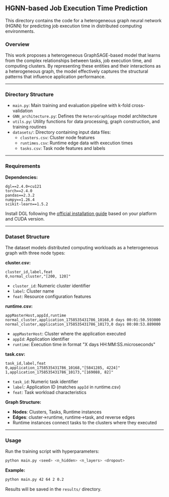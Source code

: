 ## HGNN-based Job Execution Time Prediction

This directory contains the code for a heterogeneous graph neural network (HGNN) for predicting job execution time in distributed computing environments.

### Overview

This work proposes a heterogeneous GraphSAGE-based model that learns from the complex relationships between tasks, job execution time, and computing clusters. By representing these entities and their interactions as a heterogeneous graph, the model effectively captures the structural patterns that influence application performance.

---

### Directory Structure

- `main.py`: Main training and evaluation pipeline with k-fold cross-validation
- `GNN_architecture.py`: Defines the `HeteroGraphSage` model architecture
- `utils.py`: Utility functions for data processing, graph construction, and training routines
- `datasets/`: Directory containing input data files:
  - `clusters.csv`: Cluster node features
  - `runtimes.csv`: Runtime edge data with execution times
  - `tasks.csv`: Task node features and labels

---

### Requirements

**Dependencies:**

```
dgl==2.4.0+cu121
torch==2.4.0
pandas==2.3.2
numpy==1.26.4
scikit-learn==1.5.2
```

Install DGL following the [official installation guide](https://www.dgl.ai/pages/start.html) based on your platform and CUDA version.

---

### Dataset Structure

The dataset models distributed computing workloads as a heterogeneous graph with three node types:

**cluster.csv:**

```csv
cluster_id,label,feat
0,normal_cluster,"[200, 120]"
```

- `cluster_id`: Numeric cluster identifier
- `label`: Cluster name
- `feat`: Resource configuration features

**runtime.csv:**

```csv
appMasterHost,appId,runtime
normal_cluster,application_1758535431786_10168,0 days 00:01:50.593000
normal_cluster,application_1758535431786_10173,0 days 00:00:53.889000
```

- `appMasterHost`: Cluster where the application executed
- `appId`: Application identifier
- `runtime`: Execution time in format "X days HH:MM:SS.microseconds"

**task.csv:**

```csv
task_id,label,feat
0,application_1758535431786_10168,"[5841285, 4224]"
1,application_1758535431786_10173,"[169088, 82]"
```

- `task_id`: Numeric task identifier
- `label`: Application ID (matches `appId` in runtime.csv)
- `feat`: Task workload characteristics

**Graph Structure:**

- **Nodes**: Clusters, Tasks, Runtime instances
- **Edges**: cluster→runtime, runtime→task, and reverse edges
- Runtime instances connect tasks to the clusters where they executed

---

### Usage

Run the training script with hyperparameters:

```bash
python main.py <seed> <n_hidden> <n_layers> <dropout>
```

**Example:**

```bash
python main.py 42 64 2 0.2
```

Results will be saved in the `results/` directory.

